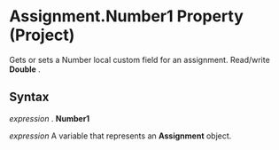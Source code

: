 
# Assignment.Number1 Property (Project)

Gets or sets a Number local custom field for an assignment. Read/write  **Double** .


## Syntax

 _expression_ . **Number1**

 _expression_ A variable that represents an **Assignment** object.

